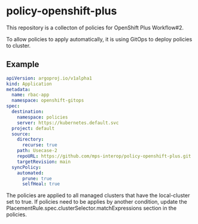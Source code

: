 # policy-openshift-plus

This repository is a collecton of policies for OpenShift Plus Workflow#2.

To allow policies to apply automatically, it is using GitOps to deploy policies to cluster.

## Example
```yaml
apiVersion: argoproj.io/v1alpha1
kind: Application
metadata:
  name: rbac-app
  namespace: openshift-gitops
spec:
  destination:
    namespace: policies
    server: https://kubernetes.default.svc
  project: default
  source:
    directory:
      recurse: true
    path: Usecase-2
    repoURL: https://github.com/mps-interop/policy-openshift-plus.git
    targetRevision: main
  syncPolicy:
    automated:
      prune: true
      selfHeal: true
```
The policies are applied to all managed clusters that have the local-cluster set to true. If policies need to be applies by another condition, update the PlacementRule.spec.clusterSelector.matchExpressions section in the policies.
